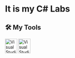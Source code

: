 # It is my C# Labs 
## 🛠 My Tools 
<a target="_blank"> <img src="https://img.icons8.com/fluency/344/visual-studio.png" alt="Visual Studio Community" width="40" height="48"/> </a> 
<a target="_blank"> <img src="https://img.icons8.com/color/452/visual-studio-code-2019.png" alt="Visual Studio Code" width="40" height="48"/> </a>